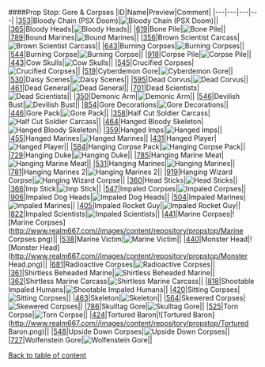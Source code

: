 ####Prop Stop: Gore & Corpses
|ID|Name|Preview|Comment|
|---|---|---|---|
|[353](https://github.com/alexey-lysiuk/Realm667-AAA-Cache/raw/master/0353.zip)|Bloody Chain (PSX Doom)|![Bloody Chain (PSX Doom)](http://www.realm667.com//images/content/repository/propstop/PSXBloodyChain.png)||
|[365](https://github.com/alexey-lysiuk/Realm667-AAA-Cache/raw/master/0365.zip)|Bloody Heads|![Bloody Heads](http://www.realm667.com//images/content/repository/propstop/BloodyHeads.png)||
|[619](https://github.com/alexey-lysiuk/Realm667-AAA-Cache/raw/master/0619.zip)|Bone Pile|![Bone Pile](http://www.realm667.com//images/content/repository/propstop/BonePile.png)||
|[789](https://github.com/alexey-lysiuk/Realm667-AAA-Cache/raw/master/0789.zip)|Bound Marines|![Bound Marines](http://www.realm667.com//images/content/repository/propstop/BoundMarines.png)||
|[356](https://github.com/alexey-lysiuk/Realm667-AAA-Cache/raw/master/0356.zip)|Brown Scientist Carcass|![Brown Scientist Carcass](http://www.realm667.com//images/content/repository/propstop/BrownScientistCarcass.png)||
|[643](https://github.com/alexey-lysiuk/Realm667-AAA-Cache/raw/master/0643.zip)|Burning Corpses|![Burning Corpses](http://www.realm667.com//images/content/repository/propstop/BurningCorpses.png)||
|[544](https://github.com/alexey-lysiuk/Realm667-AAA-Cache/raw/master/0544.zip)|Burning Corpse|![Burning Corpse](http://www.realm667.com//images/content/repository/propstop/BurningCorpse.png)||
|[918](https://github.com/alexey-lysiuk/Realm667-AAA-Cache/raw/master/0918.zip)|Corpse Pile|![Corpse Pile](http://www.realm667.com//images/content/repository/propstop/CorpsePile.png)||
|[443](https://github.com/alexey-lysiuk/Realm667-AAA-Cache/raw/master/0443.zip)|Cow Skulls|![Cow Skulls](http://www.realm667.com//images/content/repository/propstop/Cow%20Skulls.png)||
|[545](https://github.com/alexey-lysiuk/Realm667-AAA-Cache/raw/master/0545.zip)|Crucified Corpses|![Crucified Corpses](http://www.realm667.com//images/content/repository/propstop/CrucifiedCorpses.png)||
|[519](https://github.com/alexey-lysiuk/Realm667-AAA-Cache/raw/master/0519.zip)|Cyberdemon Gore|![Cyberdemon Gore](http://www.realm667.com//images/content/repository/propstop/CyberdemonGore.png)||
|[530](https://github.com/alexey-lysiuk/Realm667-AAA-Cache/raw/master/0530.zip)|Daisy Scenes|![Daisy Scenes](http://www.realm667.com//images/content/repository/propstop/DaisyScenes.png)||
|[595](https://github.com/alexey-lysiuk/Realm667-AAA-Cache/raw/master/0595.zip)|Dead Corvus|![Dead Corvus](http://www.realm667.com//images/content/repository/propstop/deadcorvus.png)||
|[461](https://github.com/alexey-lysiuk/Realm667-AAA-Cache/raw/master/0461.zip)|Dead General|![Dead General](http://www.realm667.com//images/content/repository/propstop/DeadGeneral.png)||
|[701](https://github.com/alexey-lysiuk/Realm667-AAA-Cache/raw/master/0701.zip)|Dead Scientists|![Dead Scientists](http://www.realm667.com//images/content/repository/propstop/DeadScientists.png)||
|[350](https://github.com/alexey-lysiuk/Realm667-AAA-Cache/raw/master/0350.zip)|Demonic Arm|![Demonic Arm](http://www.realm667.com//images/content/repository/propstop/DemonicArm.png)||
|[546](https://github.com/alexey-lysiuk/Realm667-AAA-Cache/raw/master/0546.zip)|Devilish Bust|![Devilish Bust](http://www.realm667.com//images/content/repository/propstop/DevilishBust.png)||
|[854](https://github.com/alexey-lysiuk/Realm667-AAA-Cache/raw/master/0854.zip)|Gore Decorations|![Gore Decorations](http://www.realm667.com//images/content/repository/propstop/GoreDecorations.png)||
|[446](https://github.com/alexey-lysiuk/Realm667-AAA-Cache/raw/master/0446.zip)|Gore Pack|![Gore Pack](http://www.realm667.com//images/content/repository/propstop/GorePack.png)||
|[358](https://github.com/alexey-lysiuk/Realm667-AAA-Cache/raw/master/0358.zip)|Half Cut Soldier Carcass|![Half Cut Soldier Carcass](http://www.realm667.com//images/content/repository/propstop/HalfCutSoldierCarcass.png)||
|[464](https://github.com/alexey-lysiuk/Realm667-AAA-Cache/raw/master/0464.zip)|Hanged Bloody Skeleton|![Hanged Bloody Skeleton](http://www.realm667.com//images/content/repository/propstop/HangedBloodySkeleton.png)||
|[359](https://github.com/alexey-lysiuk/Realm667-AAA-Cache/raw/master/0359.zip)|Hanged Imps|![Hanged Imps](http://www.realm667.com//images/content/repository/propstop/HangedImps.png)||
|[455](https://github.com/alexey-lysiuk/Realm667-AAA-Cache/raw/master/0455.zip)|Hanged Marines|![Hanged Marines](http://www.realm667.com//images/content/repository/propstop/HangedMarines.png)||
|[431](https://github.com/alexey-lysiuk/Realm667-AAA-Cache/raw/master/0431.zip)|Hanged Player|![Hanged Player](http://www.realm667.com//images/content/repository/propstop/HangedPlayer.png)||
|[584](https://github.com/alexey-lysiuk/Realm667-AAA-Cache/raw/master/0584.zip)|Hanging Corpse Pack|![Hanging Corpse Pack](http://www.realm667.com//images/content/repository/propstop/HangingCorpsePack.png)||
|[729](https://github.com/alexey-lysiuk/Realm667-AAA-Cache/raw/master/0729.zip)|Hanging Duke|![Hanging Duke](http://www.realm667.com//images/content/repository/propstop/HangingDuke.png)||
|[785](https://github.com/alexey-lysiuk/Realm667-AAA-Cache/raw/master/0785.zip)|Hanging Marine Meat|![Hanging Marine Meat](http://www.realm667.com//images/content/repository/propstop/HangingMarineMeat.png)||
|[531](https://github.com/alexey-lysiuk/Realm667-AAA-Cache/raw/master/0531.zip)|Hanging Marines|![Hanging Marines](http://www.realm667.com//images/content/repository/propstop/HangingMarines.png)||
|[781](https://github.com/alexey-lysiuk/Realm667-AAA-Cache/raw/master/0781.zip)|Hanging Marines 2|![Hanging Marines 2](http://www.realm667.com//images/content/repository/propstop/HangingMarines2.png)||
|[919](https://github.com/alexey-lysiuk/Realm667-AAA-Cache/raw/master/0919.zip)|Hanging Wizard Corpse|![Hanging Wizard Corpse](http://www.realm667.com//images/content/repository/propstop/HangingWizardCorpse.png)||
|[360](https://github.com/alexey-lysiuk/Realm667-AAA-Cache/raw/master/0360.zip)|Head Sticks|![Head Sticks](http://www.realm667.com//images/content/repository/propstop/HeadSticks.png)||
|[366](https://github.com/alexey-lysiuk/Realm667-AAA-Cache/raw/master/0366.zip)|Imp Stick|![Imp Stick](http://www.realm667.com//images/content/repository/propstop/ImpStick.png)||
|[547](https://github.com/alexey-lysiuk/Realm667-AAA-Cache/raw/master/0547.zip)|Impaled Corpses|![Impaled Corpses](http://www.realm667.com//images/content/repository/propstop/ImpaledCorpses.png)||
|[906](https://github.com/alexey-lysiuk/Realm667-AAA-Cache/raw/master/0906.zip)|Impaled Dog Heads|![Impaled Dog Heads](http://www.realm667.com//images/content/repository/propstop/ImpaledDogHeads.png)||
|[504](https://github.com/alexey-lysiuk/Realm667-AAA-Cache/raw/master/0504.zip)|Impaled Marines|![Impaled Marines](http://www.realm667.com//images/content/repository/propstop/ImpaledMarines.png)||
|[405](https://github.com/alexey-lysiuk/Realm667-AAA-Cache/raw/master/0405.zip)|Impaled Rocket Guy|![Impaled Rocket Guy](http://www.realm667.com//images/content/repository/propstop/ImpaledRocketGuy.png)||
|[822](https://github.com/alexey-lysiuk/Realm667-AAA-Cache/raw/master/0822.zip)|Impaled Scientists|![Impaled Scientists](http://www.realm667.com//images/content/repository/propstop/ImpaledScientists.png)||
|[441](https://github.com/alexey-lysiuk/Realm667-AAA-Cache/raw/master/0441.zip)|Marine Corpses|![Marine Corpses](http://www.realm667.com//images/content/repository/propstop/Marine Corpses.png)||
|[538](https://github.com/alexey-lysiuk/Realm667-AAA-Cache/raw/master/0538.zip)|Marine Victim|![Marine Victim](http://www.realm667.com//images/content/repository/propstop/MarineVictim.png)||
|[440](https://github.com/alexey-lysiuk/Realm667-AAA-Cache/raw/master/0440.zip)|Monster Head|![Monster Head](http://www.realm667.com//images/content/repository/propstop/Monster Head.png)||
|[681](https://github.com/alexey-lysiuk/Realm667-AAA-Cache/raw/master/0681.zip)|Radioactive Corpses|![Radioactive Corpses](http://www.realm667.com//images/content/repository/propstop/RadioactiveCorpses.png)||
|[361](https://github.com/alexey-lysiuk/Realm667-AAA-Cache/raw/master/0361.zip)|Shirtless Beheaded Marine|![Shirtless Beheaded Marine](http://www.realm667.com//images/content/repository/propstop/ShirtlessBeheadedMarineCarcass.png)||
|[362](https://github.com/alexey-lysiuk/Realm667-AAA-Cache/raw/master/0362.zip)|Shirtless Marine Carcass|![Shirtless Marine Carcass](http://www.realm667.com//images/content/repository/propstop/ShirtlessMarineCarcass.png)||
|[818](https://github.com/alexey-lysiuk/Realm667-AAA-Cache/raw/master/0818.zip)|Shootable Impaled Humans|![Shootable Impaled Humans](http://www.realm667.com//images/content/repository/propstop/ShootableImpaledHumans.png)||
|[420](https://github.com/alexey-lysiuk/Realm667-AAA-Cache/raw/master/0420.zip)|Sitting Corpses|![Sitting Corpses](http://www.realm667.com//images/content/repository/propstop/SittingCorpses.png)||
|[463](https://github.com/alexey-lysiuk/Realm667-AAA-Cache/raw/master/0463.zip)|Skeleton|![Skeleton](http://www.realm667.com//images/content/repository/propstop/Skeleton.png)||
|[564](https://github.com/alexey-lysiuk/Realm667-AAA-Cache/raw/master/0564.zip)|Skewered Corpses|![Skewered Corpses](http://www.realm667.com//images/content/repository/propstop/SkeweredCorpses.png)||
|[786](https://github.com/alexey-lysiuk/Realm667-AAA-Cache/raw/master/0786.zip)|Skulltag Gore|![Skulltag Gore](http://www.realm667.com//images/content/repository/propstop/SkulltagGore.png)||
|[525](https://github.com/alexey-lysiuk/Realm667-AAA-Cache/raw/master/0525.zip)|Torn Corpse|![Torn Corpse](http://www.realm667.com//images/content/repository/propstop/TornCorpse.png)||
|[424](https://github.com/alexey-lysiuk/Realm667-AAA-Cache/raw/master/0424.zip)|Tortured Baron|![Tortured Baron](http://www.realm667.com//images/content/repository/propstop/Tortured Baron.png)||
|[548](https://github.com/alexey-lysiuk/Realm667-AAA-Cache/raw/master/0548.zip)|Upside Down Corpses|![Upside Down Corpses](http://www.realm667.com//images/content/repository/propstop/UpsideDownCorpses.png)||
|[727](https://github.com/alexey-lysiuk/Realm667-AAA-Cache/raw/master/0727.zip)|Wolfenstein Gore|![Wolfenstein Gore](http://www.realm667.com//images/content/repository/propstop/WolfGore.png)||

[Back to table of content](../readme.md)
